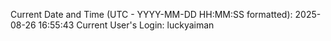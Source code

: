 Current Date and Time (UTC - YYYY-MM-DD HH:MM:SS formatted): 2025-08-26 16:55:43
Current User's Login: luckyaiman
